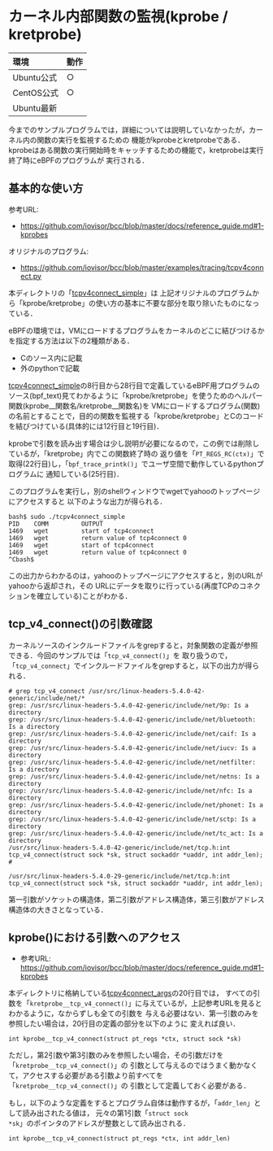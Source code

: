 # カーネル内部関数の監視(kprobe / kretprobe)
|環境|動作|
|:--|:--|
|Ubuntu公式|○|
|CentOS公式|○|
|Ubuntu最新||

今までのサンプルプログラムでは，詳細については説明していなかったが，カーネル内の関数の実行を監視するための
機能がkprobeとkretprobeである．
kprobeはある関数の実行開始時をキャッチするための機能で，kretprobeは実行終了時にeBPFのプログラムが
実行される．

## 基本的な使い方
参考URL:
- https://github.com/iovisor/bcc/blob/master/docs/reference_guide.md#1-kprobes

オリジナルのプログラム:
- https://github.com/iovisor/bcc/blob/master/examples/tracing/tcpv4connect.py

本ディレクトリの「<a href="tcpv4connect_simple">tcpv4connect_simple</a>」は
上記オリジナルのプログラムから「kprobe/kretprobe」の使い方の基本に不要な部分を取り除いたものになっている．

eBPFの環境では，VMにロードするプログラムをカーネルのどこに結びつけるかを指定する方法は以下の2種類がある．
- Cのソース内に記載
- 外のpythonで記載

<a href="tcpv4connect_simple">tcpv4connect_simple</a>の8行目から28行目で定義しているeBPF用プログラムの
ソース(bpf_text)見てわかるように「kprobe/kretprobe」を使うためのヘルパー関数(kprobe__関数名/kretprobe__関数名)を
VMにロードするプログラム(関数)の名前とすることで，目的の関数を監視する「kprobe/kretprobe」とCのコードを結びつけている(具体的には12行目と19行目)．

kprobeで引数を読み出す場合は少し説明が必要になるので，この例では削除しているが，「kretprobe」内でこの関数終了時の
返り値を「<code>PT_REGS_RC(ctx)</code>」で取得(22行目)し，「<code>bpf_trace_printk()</code>」でユーザ空間で動作しているpythonプログラムに
通知している(25行目)．

このプログラムを実行し，別のshellウィンドウでwgetでyahooのトップページにアクセスすると
以下のような出力が得られる．
```
bash$ sudo ./tcpv4connect_simple
PID    COMM         OUTPUT
1469   wget         start of tcp4connect
1469   wget         return value of tcp4connect 0
1469   wget         start of tcp4connect
1469   wget         return value of tcp4connect 0
^Cbash$
```
この出力からわかるのは，yahooのトップページにアクセスすると，別のURLがyahooから返却され，その
URLにデータを取りに行っている(再度TCPのコネクションを確立している)ことがわかる．


## tcp_v4_connect()の引数確認
カーネルソースのインクルードファイルをgrepすると，対象関数の定義が参照できる．今回のサンプルでは「<code>tcp_v4_connect()</code>」を
取り扱うので，「<code>tcp_v4_connect</code>」でインクルードファイルをgrepすると，以下の出力が得られる．
```
# grep tcp_v4_connect /usr/src/linux-headers-5.4.0-42-generic/include/net/*
grep: /usr/src/linux-headers-5.4.0-42-generic/include/net/9p: Is a directory
grep: /usr/src/linux-headers-5.4.0-42-generic/include/net/bluetooth: Is a directory
grep: /usr/src/linux-headers-5.4.0-42-generic/include/net/caif: Is a directory
grep: /usr/src/linux-headers-5.4.0-42-generic/include/net/iucv: Is a directory
grep: /usr/src/linux-headers-5.4.0-42-generic/include/net/netfilter: Is a directory
grep: /usr/src/linux-headers-5.4.0-42-generic/include/net/netns: Is a directory
grep: /usr/src/linux-headers-5.4.0-42-generic/include/net/nfc: Is a directory
grep: /usr/src/linux-headers-5.4.0-42-generic/include/net/phonet: Is a directory
grep: /usr/src/linux-headers-5.4.0-42-generic/include/net/sctp: Is a directory
grep: /usr/src/linux-headers-5.4.0-42-generic/include/net/tc_act: Is a directory
/usr/src/linux-headers-5.4.0-42-generic/include/net/tcp.h:int tcp_v4_connect(struct sock *sk, struct sockaddr *uaddr, int addr_len);
#
```
```
/usr/src/linux-headers-5.4.0-29-generic/include/net/tcp.h:int tcp_v4_connect(struct sock *sk, struct sockaddr *uaddr, int addr_len);
```
第一引数がソケットの構造体，第二引数がアドレス構造体，第三引数がアドレス構造体の大きさとなっている．

## kprobe()における引数へのアクセス
- 参考URL: https://github.com/iovisor/bcc/blob/master/docs/reference_guide.md#1-kprobes

本ディレクトリに格納している<a href="tcpv4connect_args">tcpv4connect_args</a>の20行目では，
すべての引数を「<code>kretprobe__tcp_v4_connect()</code>」に与えているが，上記参考URLを見ると
わかるように，なからずしも全ての引数を
与える必要はない．第一引数のみを参照したい場合は，20行目の定義の部分を以下のように
変えれば良い．
```
int kprobe__tcp_v4_connect(struct pt_regs *ctx, struct sock *sk)
```
ただし，第2引数や第3引数のみを参照したい場合，その引数だけを「<code>kretprobe__tcp_v4_connect()</code>」の
引数として与えるのではうまく動かなくて，アクセスする必要がある引数より前すべてを「<code>kretprobe__tcp_v4_connect()</code>」の
引数として定義しておく必要がある．

もし，以下のような定義をするとプログラム自体は動作するが，「<code>addr_len</code>」として読み出されたる値は，
元々の第1引数「<code>struct sock *sk</code>」のポインタのアドレスが整数として読み出される．
```
int kprobe__tcp_v4_connect(struct pt_regs *ctx, int addr_len)
```

